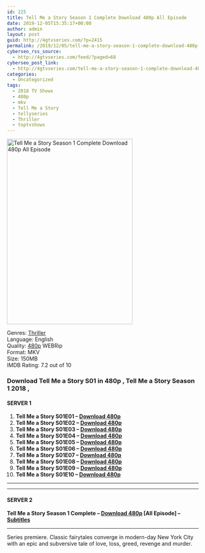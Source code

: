 ```yaml
---
id: 225
title: Tell Me a Story Season 1 Complete Download 480p All Episode
date: 2019-12-05T15:35:17+00:00
author: admin
layout: post
guid: http://4gtvseries.com/?p=2415
permalink: /2019/12/05/tell-me-a-story-season-1-complete-download-480p-all-episode/
cyberseo_rss_source:
  - http://4gtvseries.com/feed/?paged=68
cyberseo_post_link:
  - http://4gtvseries.com/tell-me-a-story-season-1-complete-download-480p-all-episode/
categories:
  - Uncategorized
tags:
  - 2018 TV Shows
  - 480p
  - mkv
  - Tell Me a Story
  - tellyseries
  - Thriller
  - toptvshows
---
```

<img loading="lazy" class="aligncenter" src="https://3.bp.blogspot.com/-pYdFJnYr360/Xekhbij5ypI/AAAAAAAAAYk/sIscOB497h8mRoXuYtdYhFVo9qOjv9UFwCK4BGAYYCw/s1600/Tell%2BMe%2Ba%2BStory%2BSeason%2B1.jpg" alt="Tell Me a Story Season 1 Complete Download 480p All Episode" width="330" height="488" />

Genres:&nbsp;<a href="http://4gtvseries.com/tag/thriller/" data-wpel-link="internal">Thriller</a>  
Language: English  
Quality:&nbsp;<a href="http://4gtvseries.com/tag/480p/" data-wpel-link="internal">480p</a> WEBRip  
Format: MKV  
Size: 150MB  
IMDB Rating: 7.2 out of 10

### **Download Tell Me a Story S01 in 480p , Tell Me a Story Season 1 2018 ,&nbsp;**

#### <span><strong>SERVER 1</strong></span>

  1. **Tell Me a Story S01E01 – <a href="http://slink.dl480p.xyz/RTkbA" data-wpel-link="external" target="_blank" rel="nofollow external noopener noreferrer" class="wpel-icon-left"><i class="wpel-icon fa fa-download" aria-hidden="true"></i>Download 480p</a>**
  2. **Tell Me a Story S01E02 – <a href="http://slink.dl480p.xyz/jQY2iBlA" data-wpel-link="external" target="_blank" rel="nofollow external noopener noreferrer" class="wpel-icon-left"><i class="wpel-icon fa fa-download" aria-hidden="true"></i>Download 480p</a>**
  3. **Tell Me a Story S01E03 – <a href="http://slink.dl480p.xyz/qWl8dHL5" data-wpel-link="external" target="_blank" rel="nofollow external noopener noreferrer" class="wpel-icon-left"><i class="wpel-icon fa fa-download" aria-hidden="true"></i>Download 480p</a>**
  4. **Tell Me a Story S01E04 – <a href="http://slink.dl480p.xyz/S4JYuBX" data-wpel-link="external" target="_blank" rel="nofollow external noopener noreferrer" class="wpel-icon-left"><i class="wpel-icon fa fa-download" aria-hidden="true"></i>Download 480p</a>**
  5. **Tell Me a Story S01E05 – <a href="http://slink.dl480p.xyz/ArZ1YOE" data-wpel-link="external" target="_blank" rel="nofollow external noopener noreferrer" class="wpel-icon-left"><i class="wpel-icon fa fa-download" aria-hidden="true"></i>Download 480p</a>**
  6. **Tell Me a Story S01E06 – <a href="http://slink.dl480p.xyz/Obdx7" data-wpel-link="external" target="_blank" rel="nofollow external noopener noreferrer" class="wpel-icon-left"><i class="wpel-icon fa fa-download" aria-hidden="true"></i>Download 480p</a>**
  7. **Tell Me a Story S01E07 – <a href="http://slink.dl480p.xyz/X6ikK" data-wpel-link="external" target="_blank" rel="nofollow external noopener noreferrer" class="wpel-icon-left"><i class="wpel-icon fa fa-download" aria-hidden="true"></i>Download 480p</a>**
  8. **Tell Me a Story S01E08 – <a href="http://slink.dl480p.xyz/5H0D" data-wpel-link="external" target="_blank" rel="nofollow external noopener noreferrer" class="wpel-icon-left"><i class="wpel-icon fa fa-download" aria-hidden="true"></i>Download 480p</a>**
  9. **Tell Me a Story S01E09 – <a href="http://slink.dl480p.xyz/Zlc8b1" data-wpel-link="external" target="_blank" rel="nofollow external noopener noreferrer" class="wpel-icon-left"><i class="wpel-icon fa fa-download" aria-hidden="true"></i>Download 480p</a>**
 10. **Tell Me a Story S01E10 – <a href="http://slink.dl480p.xyz/WRrZ" data-wpel-link="external" target="_blank" rel="nofollow external noopener noreferrer" class="wpel-icon-left"><i class="wpel-icon fa fa-download" aria-hidden="true"></i>Download 480p</a>**

* * *

* * *

#### <span><strong>SERVER 2</strong></span>

**Tell Me a Story Season 1 Complete – <a href="http://dl480p.xyz/2441/" data-wpel-link="external" target="_blank" rel="nofollow external noopener noreferrer" class="wpel-icon-left"><i class="wpel-icon fa fa-download" aria-hidden="true"></i>Download 480p</a> [All Episode] – <a href="https://subscene.com/subtitles/tell-me-a-story-first-season" data-wpel-link="external" target="_blank" rel="nofollow external noopener noreferrer" class="wpel-icon-left"><i class="wpel-icon fa fa-download" aria-hidden="true"></i>Subtitles</a>**

* * *

Series premiere. Classic fairytales converge in modern-day New York City with an epic and subversive tale of love, loss, greed, revenge and murder.

<div align="center">
</div>